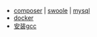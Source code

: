 
* [composer](composer/composer.md) | [swoole](php/extension.md) | [mysql](mysql/mysql.md)
* [docker](docker/docker.md)
* [安装gcc](gcc)